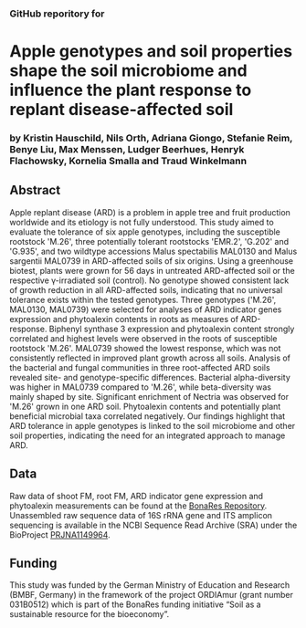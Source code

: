 ### GitHub reporitory for 
# Apple genotypes and soil properties shape the soil microbiome and influence the plant response to replant disease-affected soil
### by Kristin Hauschild, Nils Orth, Adriana Giongo, Stefanie Reim, Benye Liu, Max Menssen,  Ludger Beerhues, Henryk Flachowsky, Kornelia Smalla and Traud Winkelmann

## Abstract
Apple replant disease (ARD) is a problem in apple tree and fruit production worldwide and its etiology is not fully understood. This study aimed to evaluate the tolerance of six apple genotypes, including the susceptible rootstock 'M.26', three potentially tolerant rootstocks 'EMR.2', 'G.202' and 'G.935', and two wildtype accessions Malus spectabilis MAL0130 and Malus sargentii MAL0739 in ARD-affected soils of six origins. Using a greenhouse biotest, plants were grown for 56 days in untreated ARD-affected soil or the respective γ-irradiated soil (control). No genotype showed consistent lack of growth reduction in all ARD-affected soils, indicating that no universal tolerance exists within the tested genotypes. Three genotypes ('M.26', MAL0130, MAL0739) were selected for analyses of ARD indicator genes expression and phytoalexin contents in roots as measures of ARD-response. Biphenyl synthase 3 expression and phytoalexin content strongly correlated and highest levels were observed in the roots of susceptible rootstock 'M.26'. MAL0739 showed the lowest response, which was not consistently reflected in improved plant growth across all soils. Analysis of the bacterial and fungal communities in three root-affected ARD soils revealed site- and genotype-specific differences. Bacterial alpha-diversity was higher in MAL0739 compared to 'M.26', while beta-diversity was mainly shaped by site. Significant enrichment of Nectria was observed for 'M.26' grown in one ARD soil. Phytoalexin contents and potentially plant beneficial microbial taxa correlated negatively. Our findings highlight that ARD tolerance in apple genotypes is linked to the soil microbiome and other soil properties, indicating the need for an integrated approach to manage ARD.

## Data
Raw data of shoot FM, root FM, ARD indicator gene expression and phytoalexin measurements can be found at the [BonaRes Repository](https://www.bonares.de/service-portal/data-repository). Unassembled raw sequence data of 16S rRNA gene and ITS amplicon sequencing is available in the NCBI Sequence Read Archive (SRA) under the BioProject [PRJNA1149964](https://dataview.ncbi.nlm.nih.gov/object/PRJNA1149964?reviewer=c8fs5db9mqt6b4b57tb72te5gq).

## Funding
This study was funded by the German Ministry of Education and Research (BMBF, Germany) in the framework of the project ORDIAmur (grant number 031B0512) which is part of the BonaRes funding initiative “Soil as a sustainable resource for the bioeconomy”.

